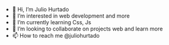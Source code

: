- 👋 Hi, I’m Julio Hurtado
- 👀 I’m interested in web development and more 
- 🌱 I’m currently learning Css, Js
- 💞️ I’m looking to collaborate on projects web 
and learn more
- 📫 How to reach me @juliohurtado
<!---
Julio-Hurtado/Julio-Hurtado is a ✨ special ✨ repository because its `README.md` (this file) appears on your GitHub profile.
You can click the Preview link to take a look at your changes.
--->
